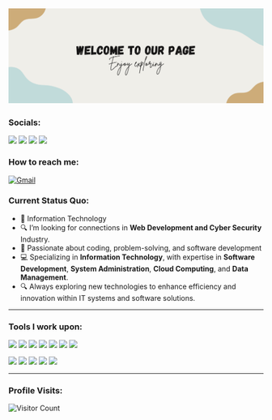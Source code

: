 [![@LouieAguilar-Official](https://raw.githubusercontent.com/LouieAguilar-Official/LouieAguilar-Official/main/assets/pic.png)](https://www.facebook.com/louie.aguilar023)
------------------------------------------- 
### Socials: 
<a href="#"><img src="https://img.shields.io/badge/louieaguilar-FF0000?style=for-the-badge&logo=youtube&logoColor=white"></a> <a href="#"><img src="https://img.shields.io/badge/louieaguilar-%23E4405F.svg?&style=for-the-badge&logo=instagram&logoColor=white"></a>  <a href="#"><img src="https://img.shields.io/badge/louieaguilar-%230077B5.svg?&style=for-the-badge&logo=linkedin&logoColor=white"></a> <a href="https://www.facebook.com/louie.aguilar023"><img src="https://img.shields.io/badge/louieaguilar-1877F2?style=for-the-badge&logo=facebook&logoColor=white"></a>
<br>
### How to reach me: 
<a href="mailto:louieaguilar.official@gmail.com">
  <img src="https://img.shields.io/badge/-louieaguilar.official%40gmail.com-D14836?&style=for-the-badge&logo=gmail&logoColor=white" alt="Gmail">
</a>

### Current Status Quo:

- 💼 Information Technology
- 🔍 I’m looking for connections in <strong>Web Development and Cyber Security</strong> Industry.
- 🚀 Passionate about coding, problem-solving, and software development
- 💻 Specializing in <strong>Information Technology</strong>, with expertise in <strong>Software Development</strong>, <strong>System Administration</strong>, <strong>Cloud Computing</strong>, and <strong>Data Management</strong>.
- 🔍 Always exploring new technologies to enhance efficiency and innovation within IT systems and software solutions.

------------------------------------------- 

### Tools I work upon:

<img src="https://img.shields.io/badge/html5-%23E34F26.svg?style=for-the-badge&logo=html5&logoColor=white">  <img src="https://img.shields.io/badge/php-%23777BB4.svg?style=for-the-badge&logo=php&logoColor=white">  <img src="https://img.shields.io/badge/css3%20-%2314354C.svg?&style=for-the-badge&logo=css3&logoColor=white">  <img src="https://img.shields.io/badge/javascript%20-%23323330.svg?&style=for-the-badge&logo=javascript&logoColor=%23F7DF1E"> <img src="https://img.shields.io/badge/react-%2320232a.svg?style=for-the-badge&logo=react&logoColor=%2361DAFB">  <img src="https://img.shields.io/badge/node.js%20-%23008CC1.svg?&style=for-the-badge&logo=node.js&logoColor=white">  <img src="https://img.shields.io/badge/git%20-%23F05032.svg?&style=for-the-badge&logo=git&logoColor=white"/> 

<img src="http://img.shields.io/badge/-VS%20Code-000000?style=for-the-badge&logo=Visual-studio-code&logoColor=blue">  <img src="https://img.shields.io/badge/Canva-%2300C4CC.svg?style=for-the-badge&logo=Canva&logoColor=white">  <img src="https://img.shields.io/badge/figma-%23F24E1E.svg?style=for-the-badge&logo=figma&logoColor=white">  <img src="https://img.shields.io/badge/mysql-%234F8CFF.svg?style=for-the-badge&logo=mysql&logoColor=white">  <img src="https://img.shields.io/badge/python-%2337769E.svg?style=for-the-badge&logo=python&logoColor=white">



[//]: <> (Credits: louieaguilar)
[//]: <> (Credits: Last edited on: 02/17/225)


------------------------------------------- 

### Profile Visits:
![Visitor Count](https://profile-counter.glitch.me/{louieaguilar-official}/count.svg)
